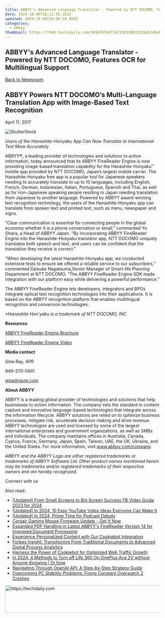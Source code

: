 ```yaml
---
title: ABBYY's Advanced Language Translator - Powered by NTT DOCOMO, Features OCR for Multilingual Support
date: 2024-10-06T18:12:59.263Z
updated: 2024-10-08T16:00:24.999Z
categories:
  - abbyy
thumbnail: https://thmb.techidaily.com/94567bf4df3b715033d93123bd31d8eb4bb0ab79d545d1676a1f32d06cb990c5.jpg
---
```


## ABBYY's Advanced Language Translator - Powered by NTT DOCOMO, Features OCR for Multilingual Support

[Back to Newsroom](https://tools.techidaily.com/abbyy/products/)

## ABBYY Powers NTT DOCOMO’s Multi-Language Translation App with Image-Based Text Recognition

April 11, 2017

![ShutterStock](https://content.abbyy.com/-/media/project/abbyy/abbyy/branchtemplates/shutterstock_1272462163_1296-x-729.jpg?h=729&iar=0&w=1296)

_Users of the Hanashite-Honyaku App Can Now Translate to International Text More Accurately_

ABBYY®, a leading provider of technologies and solutions to action information, today announced that its ABBYY FineReader Engine is now providing image-based translation capability for the Hanashite-Honyaku™ mobile app provided by NTT DOCOMO, Japan’s largest mobile carrier. The Hanashite-Honyaku free app is a popular tool for Japanese speakers needing to accurately translate to up to 10 languages, including English, French, German, Indonesian, Italian, Portuguese, Spanish and Thai, as well as for non-Japanese speaking people residing in Japan needing translation from Japanese to another language. Powered by ABBYY award-winning text recognition technology, the users of the Hanashite-Honyaku app can translate from spoken text and printed text, such as menu, newspaper and signs.

“Clear communication is essential for connecting people in the global economy whether it is a phone conversation or email,” commented Yo Ohara, a Head of ABBYY Japan. “By incorporating ABBYY FineReader Engine into the Hanashite-Honyaku translator app, NTT DOCOMO uniquely translates both speech and text, and users can be confident that the translation they receive is correct.”

“When developing the latest Hanashite-Honyaku app, we conducted extensive tests to ensure we offered a reliable service to our subscribers,” commented Daisuke Nagatsuma,Senior Manager of Smart-life Planning Department at NTT DOCOMO. “The ABBYY FineReader Engine SDK made integration with our platform easy while delivering a powerful performance.”

The ABBYY FineReader Engine lets developers, integrators and BPOs integrate optical text recognition technologies into their applications. It is based on the ABBYY recognition platform that enables multilingual recognition and conversion technologies.

_\*Hanashite Hon'yaku is a trademark of NTT DOCOMO, INC_

**Resources**

[ABBYY FineReader Engine Brochure](https://www.abbyy.com/media/7292/fr-engine-11-e-a3-online-abbyy-hq.pdf)

[ABBYY FineReader Engine Video](https://tools.techidaily.com/abbyy/products/)

**Media contact**

Gina Ray, APR

949-370-0941

gina@raypr.com

**About ABBYY**

ABBYY is a leading global provider of technologies and solutions that help businesses to action information. The company sets the standard in content capture and innovative language-based technologies that integrate across the information lifecycle. ABBYY solutions are relied on to optimize business processes, mitigate risk, accelerate decision making and drive revenue. ABBYY technologies are used and licensed by some of the largest international enterprises and government organizations, as well as SMBs and individuals. The company maintains offices in Australia, Canada, Cyprus, France, Germany, Japan, Spain, Taiwan, UAE, the UK, Ukraine, and the United States. For more information, visit www.abbyy.com/company.

_ABBYY and the ABBYY Logo are either registered trademarks or trademarks of ABBYY Software Ltd. Other product names mentioned herein may be trademarks and/or registered trademarks of their respective owners and are hereby recognized._

Connect with us

<ins class="adsbygoogle"
     style="display:block"
     data-ad-format="autorelaxed"
     data-ad-client="ca-pub-7571918770474297"
     data-ad-slot="1223367746"></ins>

<ins class="adsbygoogle"
     style="display:block"
     data-ad-client="ca-pub-7571918770474297"
     data-ad-slot="8358498916"
     data-ad-format="auto"
     data-full-width-responsive="true"></ins>

<span class="atpl-alsoreadstyle">Also read:</span>
<div><ul>
<li><a href="https://facebook-video-recording.techidaily.com/updated-from-small-screens-to-big-screen-success-fb-video-guide-2023-for-2024/"><u>[Updated] From Small Screens to Big Screen Success FB Video Guide 2023 for 2024</u></a></li>
<li><a href="https://facebook-record-videos.techidaily.com/updated-in-2024-10-easy-youtube-video-ideas-everyone-can-make-it/"><u>[Updated] In 2024, 10 Easy YouTube Video Ideas Everyone Can Make It</u></a></li>
<li><a href="https://article-tips.techidaily.com/updated-in-2024-prime-time-for-podcast-debuts/"><u>[Updated] In 2024, Prime Time for Podcast Debuts</u></a></li>
<li><a href="https://win-amazing.techidaily.com/corsair-gaming-mouse-firmware-update-get-it-now/"><u>Corsair Gaming Mouse Firmware Update - Get It Now</u></a></li>
<li><a href="https://solve-popular.techidaily.com/expanded-pdf-handling-in-latest-abbyys-finereader-version-14-for-improved-document-processing/"><u>Expanded PDF Handling in Latest ABBYY's FineReader Version 14 for Improved Document Processing</u></a></li>
<li><a href="https://solve-popular.techidaily.com/experience-personalized-content-with-our-cookiebot-integration/"><u>Experience Personalized Content with Our Cookiebot Integration</u></a></li>
<li><a href="https://solve-popular.techidaily.com/forbes-insight-transitioning-from-traditional-documents-to-advanced-digital-process-analytics/"><u>Forbes Insight: Transitioning From Traditional Documents to Advanced Digital Process Analytics</u></a></li>
<li><a href="https://solve-popular.techidaily.com/harness-the-power-of-cookiebot-for-optimized-web-traffic-growth/"><u>Harness the Power of Cookiebot for Optimized Web Traffic Growth</u></a></li>
<li><a href="https://change-location.techidaily.com/in-2024-4-methods-to-turn-off-life-360-on-oneplus-ace-2v-without-anyone-knowing-drfone-by-drfone-virtual-android/"><u>In 2024, 4 Methods to Turn off Life 360 On OnePlus Ace 2V without Anyone Knowing | Dr.fone</u></a></li>
<li><a href="https://tech-haven.techidaily.com/navigating-through-openai-api-a-step-by-step-strategy-guide/"><u>Navigating Through OpenAI API: A Step-by-Step Strategy Guide</u></a></li>
<li><a href="https://win-able.techidaily.com/overcoming-pc-stability-problems-fixing-constant-overwatch-2-crashes/"><u>Overcoming PC Stability Problems: Fixing Constant Overwatch 2 Crashes</u></a></li>
</ul></div>

<!-- affiliate ads begin -->
<a href="https://ephamedtechinc.pxf.io/c/5597632/2136624/26400" target="_top" id="2136624">
  <img src="//a.impactradius-go.com/display-ad/26400-2136624" border="0" alt="https://techidaily.com" width="728" height="90"/>
</a>
<img height="0" width="0" src="https://ephamedtechinc.pxf.io/i/5597632/2136624/26400" style="position:absolute;visibility:hidden;" border="0" />
<!-- affiliate ads end -->

